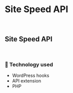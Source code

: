 # Site Speed API

<br>

## Site Speed API

<br>

### 📜 Technology used

- WordPress hooks
- API extension
- PHP

